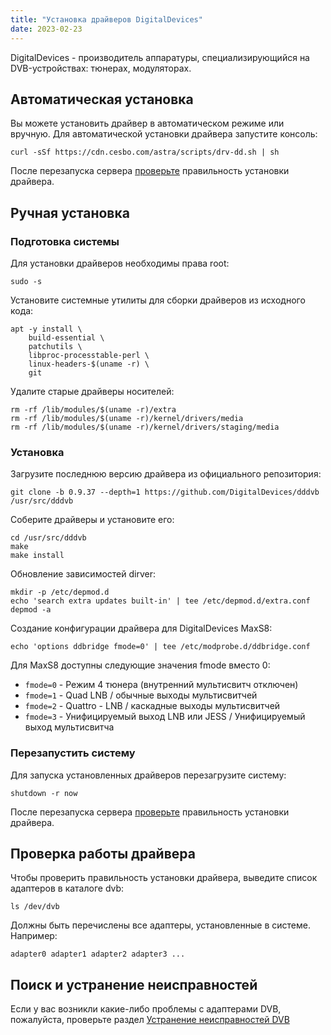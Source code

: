 ```yaml
---
title: "Установка драйверов DigitalDevices"
date: 2023-02-23
---
```


DigitalDevices - производитель аппаратуры, специализирующийся на DVB-устройствах: тюнерах, модуляторах.

## Автоматическая установка[](https://help.cesbo.com/misc/tools-and-utilities/dvb/dd-driver#auto-installation)

Вы можете установить драйвер в автоматическом режиме или вручную. Для автоматической установки драйвера запустите консоль:

```
curl -sSf https://cdn.cesbo.com/astra/scripts/drv-dd.sh | sh
```

После перезапуска сервера [проверьте](https://help.cesbo.com/misc/tools-and-utilities/dvb/dd-driver#check-driver) правильность установки драйвера.

## Ручная установка[](https://help.cesbo.com/misc/tools-and-utilities/dvb/dd-driver#manual-installation)

### Подготовка системы

Для установки драйверов необходимы права root:

```
sudo -s
```

Установите системные утилиты для сборки драйверов из исходного кода:

```
apt -y install \
    build-essential \
    patchutils \
    libproc-processtable-perl \
    linux-headers-$(uname -r) \
    git
```

Удалите старые драйверы носителей:

```
rm -rf /lib/modules/$(uname -r)/extra
rm -rf /lib/modules/$(uname -r)/kernel/drivers/media
rm -rf /lib/modules/$(uname -r)/kernel/drivers/staging/media
```

### Установка

Загрузите последнюю версию драйвера из официального репозитория:

```
git clone -b 0.9.37 --depth=1 https://github.com/DigitalDevices/dddvb /usr/src/dddvb
```

Соберите драйверы и установите его:

```
cd /usr/src/dddvb
make
make install
```

Обновление зависимостей dirver:

```
mkdir -p /etc/depmod.d
echo 'search extra updates built-in' | tee /etc/depmod.d/extra.conf
depmod -a
```

Создание конфигурации драйвера для DigitalDevices MaxS8:

```
echo 'options ddbridge fmode=0' | tee /etc/modprobe.d/ddbridge.conf
```

Для MaxS8 доступны следующие значения fmode вместо 0:

- `fmode=0` - Режим 4 тюнера (внутренний мультисвитч отключен)
- `fmode=1` - Quad LNB / обычные выходы мультисвитчей
- `fmode=2` - Quattro - LNB / каскадные выходы мультисвитчей
- `fmode=3` - Унифицируемый выход LNB или JESS / Унифицируемый выход мультисвитча

### Перезапустить систему

Для запуска установленных драйверов перезагрузите систему:

```
shutdown -r now
```

После перезапуска сервера [проверьте](https://help.cesbo.com/misc/tools-and-utilities/dvb/dd-driver#check-driver) правильность установки драйвера.

## Проверка работы драйвера[](https://help.cesbo.com/misc/tools-and-utilities/dvb/dd-driver#check-driver)

Чтобы проверить правильность установки драйвера, выведите список адаптеров в каталоге dvb:

```
ls /dev/dvb
```

Должны быть перечислены все адаптеры, установленные в системе. Например:

```
adapter0 adapter1 adapter2 adapter3 ...
```

## Поиск и устранение неисправностей[](https://help.cesbo.com/misc/tools-and-utilities/dvb/dd-driver#troubleshooting)

Если у вас возникли какие-либо проблемы с адаптерами DVB, пожалуйста, проверьте раздел [Устранение неисправностей DVB](https://help.cesbo.com/misc/troubleshooting/dvb)
